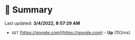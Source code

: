 # 📖 Summary
Last updated: **3/4/2022, 8:57:29 AM**

- `GET` [https://google.com](https://google.com) - **Up** (152ms)
